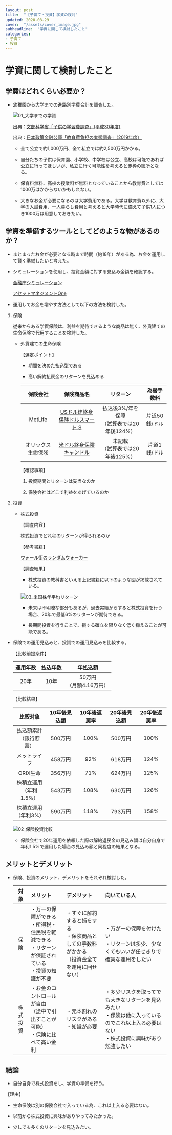 ```yaml
---
layout: post
title:  "【子育て・投資】学資の検討"
updated: 2020-08-29
cover:  "/assets/cover_image.jpg"
subheadline:  "学資に関して検討したこと"
categories: 
- 子育て
- 投資
---
```


# 学資に関して検討したこと

## 学費はどれくらい必要か？

* 幼稚園から大学までの進路別学費合計を調査した。

    ![01_大学までの学資](https://lh3.googleusercontent.com/pw/ACtC-3fD0dK0506loMgBvpeSqDa3GX1AymBEABWd-sPpZ1eeW5OamZi0M6u-MX-B9Um7ijO0KnkVp6THEMznLMM1rUqYgPjDFBxZ9ffQQdlzMvvk2Jc3a0Qw3vDx9cRNE7-OQtI8vphVJGtiSv5KwyRpMGrA=w824-h555-no?authuser=0 "幼稚園～大学までの進路別学費合計")

    出典：[文部科学省「子供の学習費調査」(平成30年度)](https://www.mext.go.jp/b_menu/toukei/chousa03/gakushuuhi/kekka/k_detail/mext_00102.html)
    
    出典：[日本政策金融公庫「教育費負担の実態調査」（2019年度）](https://www.jfc.go.jp/n/findings/kyoiku_kekka_m_index.html)

    * 全て公立で約1,000万円、全て私立では約2,500万円かかる。

    * 自分たちの子供は保育園、小学校、中学校は公立、高校は可能であれば公立に行ってほしいが、私立に行く可能性を考えると赤枠の箇所となる。

    * 保育料無料、高校の授業料が無料となっていることから教育費としては1000万はかからないかもしれない。
    
    * 大きなお金が必要になるのは大学費用である。大学は教育費以外に、大学の入試費用、一人暮らし費用と考えると大学時代に備えて子供1人につき1000万は用意しておきたい。

## 学資を準備するツールとしてどのような物があるのか？

* まとまったお金が必要となる時まで時間（約18年）がある為、お金を運用して賢く準備したいと考えた。

* シミュレーションを使用し、投資金額に対する見込み金額を確認する。

    [金融庁シミュレーション](https://www.fsa.go.jp/policy/nisa2/moneyplan_sim/index.html)

    [アセットマネジメントOne](http://www.am-one.co.jp/shisankeisei/simulation.html)

* 運用してお金を増やす方法として以下の方法を検討した。

1. 保険

    従来からある学資保険は、利益を期待できるような商品は無く、外貨建ての生命保険で代用することを検討した。

    * 外貨建ての生命保険

        【選定ポイント】

        * 期間を決めた払込型である

        * 高い解約払戻金のリターンを見込める

        |保険会社|保険商品名|リターン|為替手数料|
        |:--:|:--:|:--:|:--:|
        |MetLife|[USドル建終身保険ドルスマート S](https://www.metlife.co.jp/products/life/iswl-dollar/)|払込後3%/年を保障<br>（試算表では20年後124%）|片道50銭/ドル|
        |オリックス生命保険|[米ドル終身保険キャンドル](https://www.orixlife.co.jp/life/candle/)|未記載<br>（試算表では20年後125%）|片道1銭/ドル|

        【確認事項】

        1. 投資期間とリターンは妥当なのか

        1. 保険会社はどこで利益をあげているのか
       
1. 投資

    * 株式投資
        
       【調査内容】

        株式投資でどれ程のリターンが得られるのか

       【参考書籍】
        
        [ウォール街のランダムウォーカー](https://www.amazon.co.jp/%E3%82%A6%E3%82%A9%E3%83%BC%E3%83%AB%E8%A1%97%E3%81%AE%E3%83%A9%E3%83%B3%E3%83%80%E3%83%A0%E3%83%BB%E3%82%A6%E3%82%A9%E3%83%BC%E3%82%AB%E3%83%BC-%E5%8E%9F%E8%91%97%E7%AC%AC12%E7%89%88-%E6%A0%AA%E5%BC%8F%E6%8A%95%E8%B3%87%E3%81%AE%E4%B8%8D%E6%BB%85%E3%81%AE%E7%9C%9F%E7%90%86-%E3%83%90%E3%83%BC%E3%83%88%E3%83%B3%E3%83%BB%E3%83%9E%E3%83%AB%E3%82%AD%E3%83%BC%E3%83%AB/dp/453235823X)

        【調査結果】

        * 株式投資の教科書といえる上記書籍に以下のような図が掲載されている。

        ![03_米国株年平均リターン](https://lh3.googleusercontent.com/pw/ACtC-3c2pf92V5ZJEEwHnxf5Y8HiyDrsSDA8Q3Ckum0IQfUthlk9EraJS5KiCfVJV1LOu1bsuu0qXN8JLjG5IedlEwMRfRlR2xBQIxCPgQBuTIFSHxNd0vPM9XddCZk3hHBMqPyvIYVuiHoSa5fuXL92mHFc=w681-h665-no?authuser=0 "米国株式投資の投資期間と年平均リターンの散らばり方（1950年～2009年")

        * 未来は不明瞭な部分もあるが、過去実績からすると株式投資を行う場合、20年で最低6%のリターンが期待できる。

        * 長期間投資を行うことで、損する確立を限りなく低く抑えることが可能である。

* 保険での運用見込みと、投資での運用見込みを比較する。

    【比較前提条件】

    |運用年数|払込年数|年払込額|
    |:--:|:--:|:--:|
    |20年|10年|50万円 <br> （月額4.16万円）|

    【比較結果】

    |比較対象|10年後見込額|10年後返戻率|20年後見込額|20年後返戻率|
    |:--:|:--:|:--:|:--:|:--:|
    |払込額累計<br>（銀行貯蓄）|500万円|100%|500万円|100%|
    |メットライフ|458万円|92%|618万円|124%|
    |ORIX生命|356万円|71%|624万円|125%|
    |株積立運用<br>（年利1.5%）|543万円|108%|630万円|126%|
    |株積立運用<br>（年利3%）|590万円|118%|793万円|158%|


    ![02_保険投資比較](https://lh3.googleusercontent.com/pw/ACtC-3eaAxt0a_0hBSnnCe32gUkqJ5joNq2vgm3NXhCnFv0lkY2TWtYZx99Uu6FnOvpSk_v_JL2rFmCLGWL2KwnKJryz2He5ctq7lczaNIBhy_1jBfdZdSOvmxNHOHwu_gJ0ucV7jZbqRTQEkoTVzrWiBuFV=w516-h314-no?authuser=0 "生命保険と投資運用比較")
    
    * 保険会社で20年運用を依頼した際の解約返戻金の見込み額は自分自身で年利1.5%で運用した場合の見込み額と同程度の結果となる。

## メリットとデメリット

* 保険、投資のメリット、デメリットをそれぞれ検討した。

    |対象|メリット|デメリット|向いている人|
    |:--:|:--|:--|:--|
    |保険|・万一の保障ができる<br>・所得税・住民税を軽減できる<br>・リターンが保証されている<br>・投資の知識が不要|・すぐに解約すると損をする<br>・保険商品としての手数料がかかる<br>（投資金全てを運用に回せない）|・万が一の保障を付けたい<br>・リターンは多少、少なくてもいいが任せきりで確実な運用をしたい<br>|
    |株式投資|・お金のコントロールが自由<br>（途中で引出すことが可能）<br>・保険に比べて高い金利|・元本割れのリスクがある<br>・知識が必要|・多少リスクを取ってでも大きなリターンを見込みたい<br>・保険は他に入っているのでこれ以上入る必要はない<br>・株式投資に興味があり勉強したい|

## 結論

* 自分自身で株式投資をし、学資の準備を行う。

【理由】

* 生命保険は別の保険会社で入っている為、これ以上入る必要はない。

* 以前から株式投資に興味がありやってみたかった。

* 少しでも多くのリターンを見込みたい。

